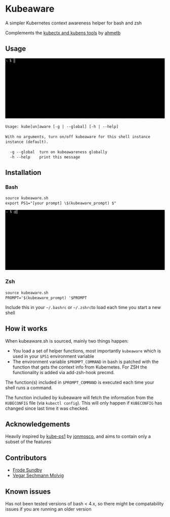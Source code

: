 # Kubeaware

A simpler Kubernetes context awareness helper for bash and zsh

Complements the [kubectx and kubens tools](https://github.com/ahmetb/kubectx) by [ahmetb](https://github.com/ahmetb)

## Usage

![usage_demo](img/usage.gif)

```
Usage: kube[un]aware [-g | --global] [-h | --help]

With no arguments, turn on/off kubeaware for this shell instance instance (default).

  -g --global  turn on kubeawareness globally
  -h --help    print this message
```

## Installation

### Bash
```
source kubeaware.sh
export PS1="[your prompt] \$(kubeaware_prompt) $"
```

![installation_demo](img/installation.gif)

### Zsh
```
source kubeaware.sh
PROMPT='$(kubeaware_prompt) '$PROMPT
```


Include this in your `~/.bashrc` or `~/.zshrc`to load each time you start a new shell

## How it works

When kubeaware.sh is sourced, mainly two things happen:
- You load a set of helper functions, most importantly `kubeaware` which is used in your `$PS1` environment variable
- The environment variable `$PROMPT_COMMAND` in bash is patched with the function that gets the context info from Kubernetes. For ZSH the functionality is added via add-zsh-hook precmd.

The function(s) included in `$PROMPT_COMMAND` is executed each time your shell runs a command.

The function included by kubeaware will fetch the information from the `KUBECONFIG` file (via `kubectl config`). This will only happen if `KUBECONFIG` has changed since last time it was checked.

## Acknowledgements

Heavily inspired by [kube-ps1](https://github.com/jonmosco/kube-ps1) by [jonmosco](https://github.com/jonmosco), and aims to contain only a subset of the features

## Contributors
- [Frode Sundby](https://github.com/frodesundby)
- [Vegar Sechmann Molvig](https://github.com/VegarM)

## Known issues

Has not been tested versions of bash < 4.x, so there might be compatability issues if you are running an older version
